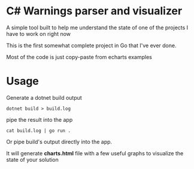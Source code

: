# C# Warnings parser and visualizer

A simple tool built to help me understand the state of one of the projects I have to work on right now

This is the first somewhat complete project in Go that I've ever done.

Most of the code is just copy-paste from echarts examples

# Usage

Generate a dotnet build output

```shell
dotnet build > build.log
```

pipe the result into the app

```shell
cat build.log | go run .
```

Or pipe build's output directly into the app.

It will generate **charts.html** file with a few useful graphs to visualize the state of your solution
